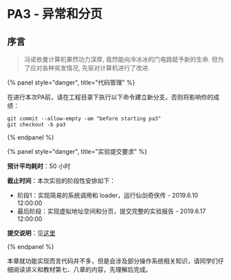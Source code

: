 # PA3 - 异常和分页

## 序言

> 冯诺依曼计算机果然功力深厚, 竟然能向冷冰冰的门电路赋予新的生命. 但为了应对各种突发情况, 先驱对计算机进行了改进.

{% panel style="danger", title="代码管理" %}

在进行本次PA前，请在工程目录下执行以下命令建立新分支，否则将影响你的成绩：

```
git	commit --allow-empty -am "before starting pa3" 
git	checkout -b	pa3
```

{% endpanel %}

{% panel style="danger", title="实验提交要求" %}

**预计平均耗时**：50 小时

**截止时间**：本次实验的阶段性安排如下：

- 阶段1：实现简易的系统调用和 loader，运行仙剑奇侠传 - 2019.6.10 12:00:00
- 最后阶段：实现虚拟地址空间和分页，提交完整的实验报告 - 2019.6.17 12:00:00

**提交说明**：见[这里](../others/submit-requirement.md)

{% endpanel %}

本章就功能实现而言代码并不多，但是会涉及部分操作系统相关知识，请同学们仔细阅读讲义和教材第七、八章的内容，先理解后完成。

